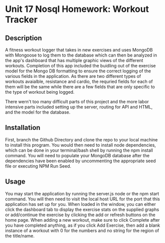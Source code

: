 # Unit 17 Nosql Homework: Workout Tracker



## Description

 A fitness workout logger that takes in new exercises and uses MongoDB with Mongoose to log them to the database which can then be analyzed in the app's dashboard that has multiple graphic views of the different workouts.
Completion of this app included the buidling out of the exercise model for the Mongo DB formatting to ensure the correct logging of the various fields in the application. As there are two different types of workouts avaialble, resistance and cardio, the requried fields for each of them will be the
same while there are a few fields that are only specific to the type of workout being logged.

There wern't too many difficult parts of this project and the more labor intensive parts included setting up the server, routing for API and HTML, and the model for the database.


## Installation

First, branch the Github Directory and clone the repo to your local machine to install this program. You would then need to install node dependencies, which can be done in your terminal/bash shell by running the npm install command. 
You will need to populate your MongoDB database after the dependencies have been enabled by uncommenting the appropriate seed file or executing NPM Run Seed.

## Usage
You may start the application by running the server.js node or the npm start command. You will then need to visit the local host URL for the port that this application has set up for you. When loaded in the window, you can either click the dashboard tab to display the exercise stats on the supplied graphs or add/continue the exercise by clicking the add or refresh buttons on the home page. When adding a new workout, make sure to click Complete after you have completed anything, as if you click Add Exercise, then add a blank instance of a workout with 0 for the numbers and no string for the region of the title/name.